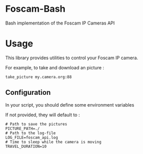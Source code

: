 # Foscam-Bash
Bash implementation of the Foscam IP Cameras API

# Usage
This library provides utilities to control your Foscam IP camera.

For example, to take and download an picture :
```
take_picture my.camera.org:88
```

## Configuration
In your script, you should define some environment variables

If not provided, they will default to :

```
# Path to save the pictures
PICTURE_PATH=./
# Path to the log-file
LOG_FILE=foscam_api.log
# Time to sleep while the camera is moving
TRAVEL_DURATION=10
```
